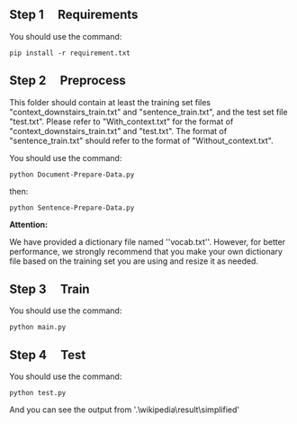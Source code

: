 ## Step 1 &nbsp; &nbsp; Requirements

You should use the command:
```
pip install -r requirement.txt
```
## Step 2 &nbsp; &nbsp; Preprocess

This folder should contain at least the training set files "context_downstairs_train.txt" and "sentence_train.txt", and the test set file "test.txt".
Please refer to "With_context.txt" for the format of "context_downstairs_train.txt" and "test.txt". The format of "sentence_train.txt" should refer to the format of "Without_context.txt".

You should use the command:
```
python Document-Prepare-Data.py
```
then:
```
python Sentence-Prepare-Data.py
```
**Attention:**

We have provided a dictionary file named ''vocab.txt''. However, for better performance, we strongly recommend that you make your own dictionary file based on the training set you are using and resize it as needed.

## Step 3 &nbsp; &nbsp; Train

You should use the command:
```
python main.py
```

## Step 4 &nbsp; &nbsp; Test
You should use the command:
```
python test.py
```

And you can see the output from '.\wikipedia\result\simplified\'
